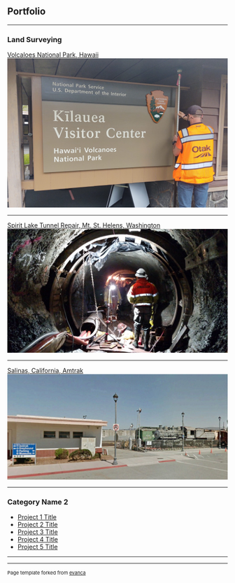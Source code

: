 ## Portfolio

---

### Land Surveying 

[Volcaloes National Park, Hawaii](dcbreneman.github.io/Havo)
<img src="images/havo2.jpg?raw=true"/>

---

[Spirit Lake Tunnel Repair, Mt. St. Helens, Washington](http://example.com/)
<img src="images/Spirit-Lake-Tunnel-Survey_2.jpg?raw=true"/>

---

[Salinas, California, Amtrak](http://example.com/)
<img src="images/AmtrakSalinas.jpg?raw=true"/>

---

### Category Name 2

- [Project 1 Title](http://example.com/)
- [Project 2 Title](http://example.com/)
- [Project 3 Title](http://example.com/)
- [Project 4 Title](http://example.com/)
- [Project 5 Title](http://example.com/)

---




---
<p style="font-size:11px">Page template forked from <a href="https://github.com/evanca/quick-portfolio">evanca</a></p>
<!-- Remove above link if you don't want to attibute -->
